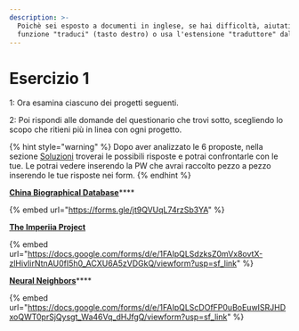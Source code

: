 ```yaml
---
description: >-
  Poichè sei esposto a documenti in inglese, se hai difficoltà, aiutati  con la
  funzione "traduci" (tasto destro) o usa l'estensione "traduttore" dal browser.
---
```


# Esercizio 1

1: Ora esamina ciascuno dei progetti seguenti.

2: Poi rispondi alle domande del questionario che trovi sotto, scegliendo lo scopo che ritieni più in linea con ogni progetto.

{% hint style="warning" %}
Dopo aver analizzato le 6 proposte, nella sezione [Soluzioni](soluzioni.md) troverai le possibili risposte e potrai confrontarle con le tue. Le potrai vedere inserendo la PW che avrai raccolto pezzo a pezzo inserendo le tue risposte nei form.
{% endhint %}

[**China Biographical Database**](https://projects.iq.harvard.edu/cbdb/home)****

{% embed url="https://forms.gle/jt9QVUqL74rzSb3YA" %}

****[**The Imperiia Project**](http://dighist.fas.harvard.edu/projects/imperiia/)****

{% embed url="https://docs.google.com/forms/d/e/1FAIpQLSdzksZ0mVx8ovtX-zlHivIirNtnAU0fI5h0_ACXU6A5zVDGkQ/viewform?usp=sf_link" %}

[**Neural Neighbors**](https://dhlab.yale.edu/neural-neighbors/)****

{% embed url="https://docs.google.com/forms/d/e/1FAIpQLScDOfFP0uBoEuwISRJHDxoQWT0prSjQysgt_Wa46Vq_dHJfgQ/viewform?usp=sf_link" %}
